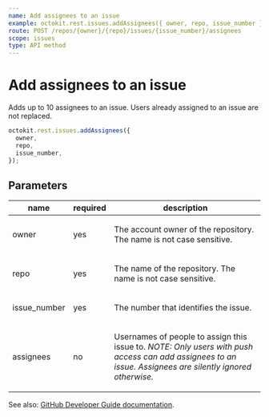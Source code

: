 ```yaml
---
name: Add assignees to an issue
example: octokit.rest.issues.addAssignees({ owner, repo, issue_number })
route: POST /repos/{owner}/{repo}/issues/{issue_number}/assignees
scope: issues
type: API method
---
```


# Add assignees to an issue

Adds up to 10 assignees to an issue. Users already assigned to an issue are not replaced.

```js
octokit.rest.issues.addAssignees({
  owner,
  repo,
  issue_number,
});
```

## Parameters

<table>
  <thead>
    <tr>
      <th>name</th>
      <th>required</th>
      <th>description</th>
    </tr>
  </thead>
  <tbody>
    <tr><td>owner</td><td>yes</td><td>

The account owner of the repository. The name is not case sensitive.

</td></tr>
<tr><td>repo</td><td>yes</td><td>

The name of the repository. The name is not case sensitive.

</td></tr>
<tr><td>issue_number</td><td>yes</td><td>

The number that identifies the issue.

</td></tr>
<tr><td>assignees</td><td>no</td><td>

Usernames of people to assign this issue to. _NOTE: Only users with push access can add assignees to an issue. Assignees are silently ignored otherwise._

</td></tr>
  </tbody>
</table>

See also: [GitHub Developer Guide documentation](https://docs.github.com/rest/reference/issues#add-assignees-to-an-issue).
